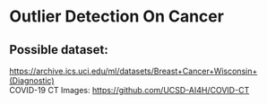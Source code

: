 # Outlier Detection On Cancer
## Possible dataset:
https://archive.ics.uci.edu/ml/datasets/Breast+Cancer+Wisconsin+(Diagnostic)  
COVID-19 CT Images: https://github.com/UCSD-AI4H/COVID-CT  

